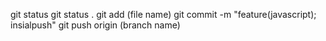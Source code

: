 git status
git status .
git add (file name)
git commit -m "feature(javascript); insialpush"
git push origin (branch name)